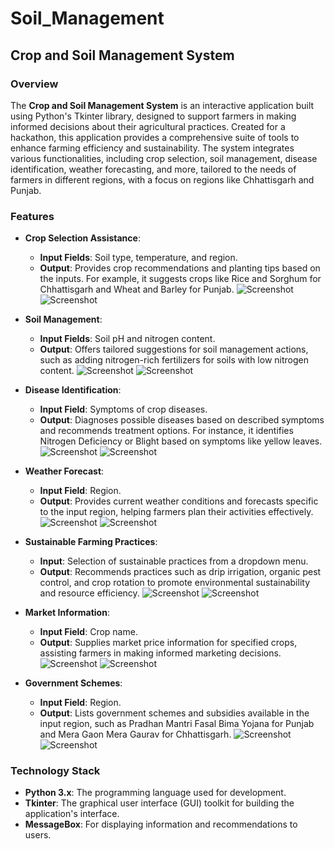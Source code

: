 # Soil_Management

## Crop and Soil Management System

### Overview

The **Crop and Soil Management System** is an interactive application built using Python's Tkinter library, designed to support farmers in making informed decisions about their agricultural practices. Created for a hackathon, this application provides a comprehensive suite of tools to enhance farming efficiency and sustainability. The system integrates various functionalities, including crop selection, soil management, disease identification, weather forecasting, and more, tailored to the needs of farmers in different regions, with a focus on regions like Chhattisgarh and Punjab.

### Features

- **Crop Selection Assistance**: 
  - **Input Fields**: Soil type, temperature, and region.
  - **Output**: Provides crop recommendations and planting tips based on the inputs. For example, it suggests crops like Rice and Sorghum for Chhattisgarh and Wheat and Barley for Punjab.
  ![Screenshot](crop_sel.png)
  ![Screenshot](ss.png)

- **Soil Management**:
  - **Input Fields**: Soil pH and nitrogen content.
  - **Output**: Offers tailored suggestions for soil management actions, such as adding nitrogen-rich fertilizers for soils with low nitrogen content.
![Screenshot](ss.png)
![Screenshot](ss.png)

- **Disease Identification**:
  - **Input Field**: Symptoms of crop diseases.
  - **Output**: Diagnoses possible diseases based on described symptoms and recommends treatment options. For instance, it identifies Nitrogen Deficiency or Blight based on symptoms like yellow leaves.
![Screenshot](ss.png)
![Screenshot](ss.png)

- **Weather Forecast**:
  - **Input Field**: Region.
  - **Output**: Provides current weather conditions and forecasts specific to the input region, helping farmers plan their activities effectively.
![Screenshot](ss.png)
![Screenshot](ss.png)

- **Sustainable Farming Practices**:
  - **Input**: Selection of sustainable practices from a dropdown menu.
  - **Output**: Recommends practices such as drip irrigation, organic pest control, and crop rotation to promote environmental sustainability and resource efficiency.
![Screenshot](ss.png)
![Screenshot](ss.png)

- **Market Information**:
  - **Input Field**: Crop name.
  - **Output**: Supplies market price information for specified crops, assisting farmers in making informed marketing decisions.
![Screenshot](ss.png)
![Screenshot](ss.png)

- **Government Schemes**:
  - **Input Field**: Region.
  - **Output**: Lists government schemes and subsidies available in the input region, such as Pradhan Mantri Fasal Bima Yojana for Punjab and Mera Gaon Mera Gaurav for Chhattisgarh.
![Screenshot](ss.png)
![Screenshot](ss.png)

### Technology Stack

- **Python 3.x**: The programming language used for development.
- **Tkinter**: The graphical user interface (GUI) toolkit for building the application's interface.
- **MessageBox**: For displaying information and recommendations to users.
